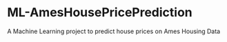 # ML-AmesHousePricePrediction
A Machine Learning project to predict house prices on Ames Housing Data
